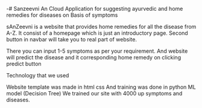 -# Sanzeevni
An Cloud Application for suggesting ayurvedic and home remedies for diseases on Basis of symptoms

sAnZeevni is a website that provides home remedies for all the disease from A-Z. It consist of a homepage which is just an introductory page. Second button in navbar will 
take you to real part of website. 

There you can input 1-5 symptoms as per your requirement. And website will predict the disease and it corresponding home remedy on clicking predict button

Technology that we used 

Website template was made in html css
And training was done in python ML model (Decision Tree)
We trained our site with 4000 up symptoms and diseases. 